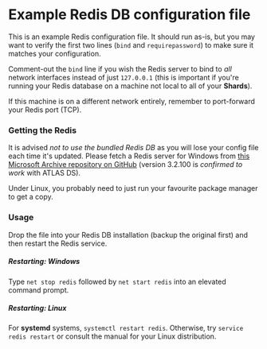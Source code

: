 # Example Redis DB configuration file

This is an example Redis configuration file. It should run as-is, but you may want to verify the first two lines (`bind` and `requirepassword`) to make sure it matches your configuration.

Comment-out the `bind` line if you wish the Redis server to bind to _all_  network interfaces instead of just `127.0.0.1` (this is important if you're running your Redis database on a machine not local to all of your **Shards**).

If this machine is on a different network entirely, remember to port-forward your Redis port (TCP).

### Getting the Redis
It is advised _not to use the bundled Redis DB_  as you will lose your config file each time it's updated. Please fetch a Redis server for Windows from [this Microsoft Archive repository on GitHub](https://github.com/MicrosoftArchive/redis/releases/) (version 3.2.100 is _confirmed to work_  with ATLAS DS).

Under Linux, you probably need to just run your favourite package manager to get a copy.

### Usage
Drop the file into your Redis DB installation (backup the original first) and then restart the Redis service.

##### Restarting: Windows
Type `net stop redis` followed by `net start redis` into an elevated command prompt.

##### Restarting: Linux
For __systemd__ systems, `systemctl restart redis`. Otherwise, try `service redis restart` or consult the manual for your Linux distribution.
